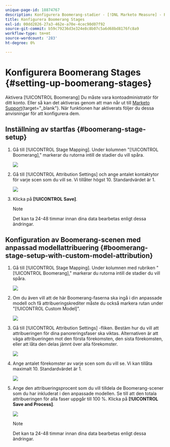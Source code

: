 ```yaml
---
unique-page-id: 18874767
description: Konfigurera Boomerang-stadier - [!DNL Marketo Measure] - Produktdokumentation
title: Konfigurera Boomerang Stages
exl-id: 00dd2826-27a3-462e-a70e-4cec90d07f92
source-git-commit: b59c79236d3e324e8c8b07c5a6d68bd8176fc8a9
workflow-type: tm+mt
source-wordcount: '283'
ht-degree: 0%

---
```


# Konfigurera Boomerang Stages {#setting-up-boomerang-stages}

Aktivera [!UICONTROL Boomerang] Du måste vara kontoadministratör för ditt konto. Eller så kan det aktiveras genom att man når ut till [Marketo Support](https://nation.marketo.com/t5/support/ct-p/Support){target=&quot;_blank&quot;}. När funktionen har aktiverats följer du dessa anvisningar för att konfigurera dem.

## Inställning av startfas {#boomerang-stage-setup}

1. Gå till [!UICONTROL Stage Mapping]. Under kolumnen &quot;[!UICONTROL Boomerang],&quot; markerar du rutorna intill de stadier du vill spåra.

   ![](assets/1-2.png)

1. Gå till [!UICONTROL Attribution Settings] och ange antalet kontaktytor för varje scen som du vill se. Vi tillåter högst 10. Standardvärdet är 1.

   ![](assets/2-2.png)

1. Klicka på **[!UICONTROL Save]**.

   >[!NOTE]
   >
   >Det kan ta 24-48 timmar innan dina data bearbetas enligt dessa ändringar.

## Konfiguration av Boomerang-scenen med anpassad modellattribuering {#boomerang-stage-setup-with-custom-model-attribution}

1. Gå till [!UICONTROL Stage Mapping]. Under kolumnen med rubriken &quot;[!UICONTROL Boomerang],&quot; markerar du rutorna intill de stadier du vill spåra.

   ![](assets/3-1.png)

1. Om du även vill att de här Boomerang-faserna ska ingå i din anpassade modell och få attribueringskrediter måste du också markera rutan under &quot;[!UICONTROL Custom Model]&quot;.

   ![](assets/4-1.png)

1. Gå till [!UICONTROL Attribution Settings] -fliken. Bestäm hur du vill att attribueringen för dina panoreringsfaser ska viktas. Alternativen är att väga attribueringen mot den första förekomsten, den sista förekomsten, eller att låta den delas jämnt över alla förekomster.

   ![](assets/5-1.png)

1. Ange antalet förekomster av varje scen som du vill se. Vi kan tillåta maximalt 10. Standardvärdet är 1.

   ![](assets/6-1.png)

1. Ange den attribueringsprocent som du vill tilldela de Boomerang-scener som du har inkluderat i den anpassade modellen. Se till att den totala attribueringen för alla faser uppgår till 100 %. Klicka på **[!UICONTROL Save and Process]**.

   ![](assets/7-1.png)

   >[!NOTE]
   >
   >Det kan ta 24-48 timmar innan dina data bearbetas enligt dessa ändringar.
